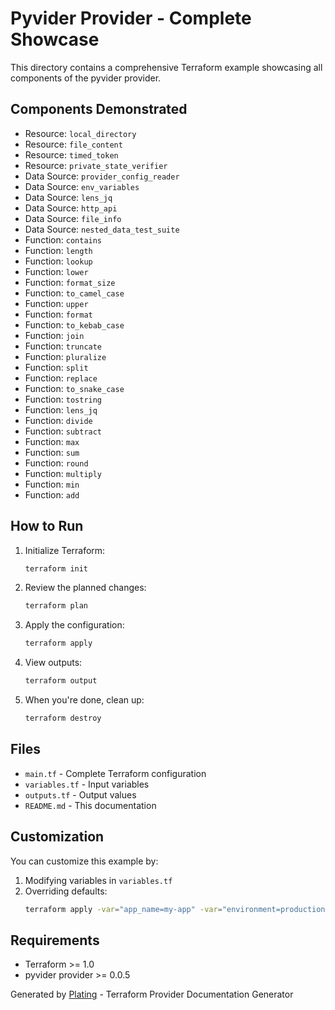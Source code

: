 # Pyvider Provider - Complete Showcase

This directory contains a comprehensive Terraform example showcasing all components of the pyvider provider.

## Components Demonstrated

- Resource: `local_directory`
- Resource: `file_content`
- Resource: `timed_token`
- Resource: `private_state_verifier`
- Data Source: `provider_config_reader`
- Data Source: `env_variables`
- Data Source: `lens_jq`
- Data Source: `http_api`
- Data Source: `file_info`
- Data Source: `nested_data_test_suite`
- Function: `contains`
- Function: `length`
- Function: `lookup`
- Function: `lower`
- Function: `format_size`
- Function: `to_camel_case`
- Function: `upper`
- Function: `format`
- Function: `to_kebab_case`
- Function: `join`
- Function: `truncate`
- Function: `pluralize`
- Function: `split`
- Function: `replace`
- Function: `to_snake_case`
- Function: `tostring`
- Function: `lens_jq`
- Function: `divide`
- Function: `subtract`
- Function: `max`
- Function: `sum`
- Function: `round`
- Function: `multiply`
- Function: `min`
- Function: `add`

## How to Run

1. Initialize Terraform:
   ```bash
   terraform init
   ```

2. Review the planned changes:
   ```bash
   terraform plan
   ```

3. Apply the configuration:
   ```bash
   terraform apply
   ```

4. View outputs:
   ```bash
   terraform output
   ```

5. When you're done, clean up:
   ```bash
   terraform destroy
   ```

## Files

- `main.tf` - Complete Terraform configuration
- `variables.tf` - Input variables
- `outputs.tf` - Output values
- `README.md` - This documentation

## Customization

You can customize this example by:

1. Modifying variables in `variables.tf`
2. Overriding defaults:
   ```bash
   terraform apply -var="app_name=my-app" -var="environment=production"
   ```

## Requirements

- Terraform >= 1.0
- pyvider provider >= 0.0.5

Generated by [Plating](https://github.com/provide-io/plating) - Terraform Provider Documentation Generator
